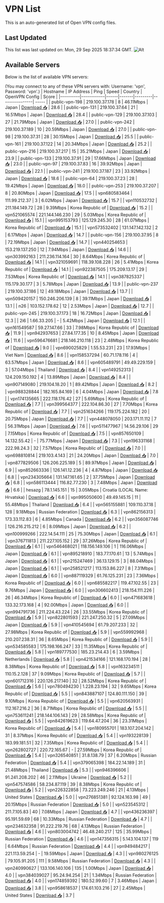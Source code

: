 # VPN List

This is an auto-generated list of Open VPN config files.

## Last Updated

This list was last updated on: Mon, 29 Sep 2025 18:37:34 GMT.
![Alt](https://repobeats.axiom.co/api/embed/186b98318ef1479477931607c1ad7d823f12451f.svg "Repobeats analytics image")

## Available Servers

Below is the list of available VPN servers:

(You may connect to any of these VPN servers with: Username: 'vpn', Password: 'vpn'.)
| Hostname | IP Address | Ping | Speed | Country | OpenVPN Config | Score |
|----------|------------|------|-------|---------|----------------| ----- |
| public-vpn-198 | 219.100.37.178 | 8 | 46.11Mbps | Japan | [Download 📥](./configs/server_0_JP.ovpn) | 28.6 |
| public-vpn-131 | 219.100.37.64 | 21 | 16.51Mbps | Japan | [Download 📥](./configs/server_1_JP.ovpn) | 28.4 |
| public-vpn-129 | 219.100.37.103 | 27 | 21.79Mbps | Japan | [Download 📥](./configs/server_2_JP.ovpn) | 27.0 |
| public-vpn-242 | 219.100.37.189 | 10 | 20.59Mbps | Japan | [Download 📥](./configs/server_3_JP.ovpn) | 27.0 |
| public-vpn-98 | 219.100.37.31 | 28 | 30.15Mbps | Japan | [Download 📥](./configs/server_4_JP.ovpn) | 25.5 |
| public-vpn-161 | 219.100.37.122 | 14 | 20.34Mbps | Japan | [Download 📥](./configs/server_5_JP.ovpn) | 25.2 |
| public-vpn-216 | 219.100.37.217 | 15 | 35.21Mbps | Japan | [Download 📥](./configs/server_6_JP.ovpn) | 23.9 |
| public-vpn-133 | 219.100.37.91 | 29 | 17.66Mbps | Japan | [Download 📥](./configs/server_7_JP.ovpn) | 23.0 |
| public-vpn-97 | 219.100.37.83 | 16 | 39.92Mbps | Japan | [Download 📥](./configs/server_8_JP.ovpn) | 22.1 |
| public-vpn-241 | 219.100.37.187 | 23 | 33.92Mbps | Japan | [Download 📥](./configs/server_9_JP.ovpn) | 18.6 |
| public-vpn-64 | 219.100.37.23 | 28 | 19.42Mbps | Japan | [Download 📥](./configs/server_10_JP.ovpn) | 18.0 |
| public-vpn-253 | 219.100.37.207 | 8 | 20.80Mbps | Japan | [Download 📥](./configs/server_11_JP.ovpn) | 17.5 |
| vpn680583464 | 111.99.212.37 | 3 | 6.02Mbps | Japan | [Download 📥](./configs/server_12_JP.ovpn) | 15.7 |
| vpn110532732 | 211.184.149.72 | 28 | 9.39Mbps | Korea Republic of | [Download 📥](./configs/server_13_KR.ovpn) | 15.2 |
| vpn521065574 | 221.144.146.230 | 29 | 5.03Mbps | Korea Republic of | [Download 📥](./configs/server_14_KR.ovpn) | 15.1 |
| vpn995153793 | 125.129.245.30 | 28 | 61.07Mbps | Korea Republic of | [Download 📥](./configs/server_15_KR.ovpn) | 15.1 |
| vpn573532402 | 131.147.142.132 | 2 | 6.17Mbps | Japan | [Download 📥](./configs/server_16_JP.ovpn) | 14.7 |
| public-vpn-156 | 219.100.37.95 | 8 | 72.19Mbps | Japan | [Download 📥](./configs/server_17_JP.ovpn) | 14.7 |
| vpn440254653 | 153.219.137.250 | 12 | 7.94Mbps | Japan | [Download 📥](./configs/server_18_JP.ovpn) | 14.6 |
| vpn303992163 | 211.236.114.164 | 30 | 8.64Mbps | Korea Republic of | [Download 📥](./configs/server_19_KR.ovpn) | 14.1 |
| vpn321059691 | 118.39.108.228 | 26 | 5.41Mbps | Korea Republic of | [Download 📥](./configs/server_20_KR.ovpn) | 14.1 |
| vpn922387505 | 175.209.13.17 | 29 | 7.53Mbps | Korea Republic of | [Download 📥](./configs/server_21_KR.ovpn) | 14.1 |
| vpn387825337 | 115.179.30.177 | 3 | 5.78Mbps | Japan | [Download 📥](./configs/server_22_JP.ovpn) | 13.9 |
| public-vpn-237 | 219.100.37.186 | 12 | 49.18Mbps | Japan | [Download 📥](./configs/server_23_JP.ovpn) | 13.7 |
| vpn509420157 | 150.246.206.139 | 8 | 39.11Mbps | Japan | [Download 📥](./configs/server_24_JP.ovpn) | 13.1 |
| n26 | 103.152.178.62 | 12 | 2.53Mbps | Japan | [Download 📥](./configs/server_25_JP.ovpn) | 12.7 |
| public-vpn-245 | 219.100.37.173 | 18 | 16.72Mbps | Japan | [Download 📥](./configs/server_26_JP.ovpn) | 12.3 |
| 2i6 | 1.66.33.205 | - | 5.42Mbps | Japan | [Download 📥](./configs/server_27_JP.ovpn) | 12.1 |
| vpn161549587 | 59.27.147.66 | 33 | 7.98Mbps | Korea Republic of | [Download 📥](./configs/server_28_KR.ovpn) | 11.9 |
| vpn942937653 | 27.84.177.35 | 10 | 8.45Mbps | Japan | [Download 📥](./configs/server_29_JP.ovpn) | 11.6 |
| vpn596476681 | 218.146.210.118 | 23 | 2.48Mbps | Korea Republic of | [Download 📥](./configs/server_30_KR.ovpn) | 9.0 |
| vpn690025829 | 1.55.53.231 | 23 | 17.93Mbps | Viet Nam | [Download 📥](./configs/server_31_VN.ovpn) | 8.6 |
| vpn158537294 | 60.71.178.116 | 4 | 63.57Mbps | Japan | [Download 📥](./configs/server_32_JP.ovpn) | 8.6 |
| vpn605489791 | 49.49.229.159 | 3 | 57.04Mbps | Thailand | [Download 📥](./configs/server_33_TH.ovpn) | 8.4 |
| vpn149252313 | 124.209.150.192 | 4 | 13.89Mbps | Japan | [Download 📥](./configs/server_34_JP.ovpn) | 8.4 |
| vpn907149080 | 219.104.18.20 | 1 | 89.42Mbps | Japan | [Download 📥](./configs/server_35_JP.ovpn) | 8.2 |
| vpn988328844 | 182.165.84.169 | 6 | 4.04Mbps | Japan | [Download 📥](./configs/server_36_JP.ovpn) | 7.8 |
| vpn174135665 | 222.118.176.42 | 27 | 5.69Mbps | Korea Republic of | [Download 📥](./configs/server_37_KR.ovpn) | 7.7 |
| vpn399564377 | 222.104.86.30 | 27 | 7.70Mbps | Korea Republic of | [Download 📥](./configs/server_38_KR.ovpn) | 7.7 |
| vpn251634266 | 119.175.224.182 | 20 | 20.75Mbps | Japan | [Download 📥](./configs/server_39_JP.ovpn) | 7.7 |
| vpn448078050 | 203.171.11.112 | 7 | 56.31Mbps | Japan | [Download 📥](./configs/server_40_JP.ovpn) | 7.6 |
| vpn511477967 | 14.56.29.106 | 29 | 7.15Mbps | Korea Republic of | [Download 📥](./configs/server_41_KR.ovpn) | 7.5 |
| vpn857650109 | 14.132.55.42 | - | 75.77Mbps | Japan | [Download 📥](./configs/server_42_JP.ovpn) | 7.3 |
| vpn196331168 | 222.98.24.3 | 32 | 7.57Mbps | Korea Republic of | [Download 📥](./configs/server_43_KR.ovpn) | 7.0 |
| vpn698810814 | 219.103.4.143 | 21 | 24.20Mbps | Japan | [Download 📥](./configs/server_44_JP.ovpn) | 7.0 |
| vpn877829506 | 126.206.225.189 | 5 | 89.97Mbps | Japan | [Download 📥](./configs/server_45_JP.ovpn) | 6.9 |
| vpn852663336 | 126.141.12.236 | 4 | 4.87Mbps | Japan | [Download 📥](./configs/server_46_JP.ovpn) | 6.8 |
| vpn234305664 | 131.147.161.65 | 2 | 37.75Mbps | Japan | [Download 📥](./configs/server_47_JP.ovpn) | 6.8 |
| vpn586113444 | 116.82.77.230 | 3 | 7.48Mbps | Japan | [Download 📥](./configs/server_48_JP.ovpn) | 6.6 |
| hesazg | 78.1.145.151 | 15 | 3.05Mbps | Croatia (LOCAL Name: Hrvatska) | [Download 📥](./configs/server_49_HR.ovpn) | 6.6 |
| vpn995050600 | 49.49.145.15 | 11 | 55.48Mbps | Thailand | [Download 📥](./configs/server_50_TH.ovpn) | 6.4 |
| vpn565155881 | 109.110.37.18 | 128 | 9.18Mbps | Russian Federation | [Download 📥](./configs/server_51_RU.ovpn) | 6.3 |
| vpn862156313 | 173.33.112.83 | 6 | 4.85Mbps | Canada | [Download 📥](./configs/server_52_CA.ovpn) | 6.2 |
| vpn356087746 | 126.216.215.212 | 6 | 8.09Mbps | Japan | [Download 📥](./configs/server_53_JP.ovpn) | 6.2 |
| vpn100999266 | 222.14.54.111 | 25 | 75.30Mbps | Japan | [Download 📥](./configs/server_54_JP.ovpn) | 6.1 |
| vpn376711813 | 211.227.105.152 | 29 | 37.26Mbps | Korea Republic of | [Download 📥](./configs/server_55_KR.ovpn) | 6.1 |
| vpn546468021 | 118.156.149.106 | 1 | 116.06Mbps | Japan | [Download 📥](./configs/server_56_JP.ovpn) | 6.1 |
| vpn895218910 | 183.77.170.61 | 13 | 5.74Mbps | Japan | [Download 📥](./configs/server_57_JP.ovpn) | 6.1 |
| vpn215247469 | 36.13.129.15 | 3 | 88.04Mbps | Japan | [Download 📥](./configs/server_58_JP.ovpn) | 6.1 |
| vpn258521217 | 113.153.86.227 | 8 | 7.31Mbps | Japan | [Download 📥](./configs/server_59_JP.ovpn) | 6.0 |
| vpn887119329 | 61.76.125.231 | 23 | 7.36Mbps | Korea Republic of | [Download 📥](./configs/server_60_KR.ovpn) | 6.0 |
| vpn685582217 | 119.47.102.55 | 23 | 9.76Mbps | Japan | [Download 📥](./configs/server_61_JP.ovpn) | 6.0 |
| vpn306602413 | 218.154.111.226 | 26 | 46.34Mbps | Korea Republic of | [Download 📥](./configs/server_62_KR.ovpn) | 6.0 |
| vpn471683618 | 133.32.173.168 | 4 | 92.00Mbps | Japan | [Download 📥](./configs/server_63_JP.ovpn) | 6.0 |
| vpn994791736 | 211.224.43.224 | 26 | 33.55Mbps | Korea Republic of | [Download 📥](./configs/server_64_KR.ovpn) | 5.9 |
| vpn822801593 | 221.247.250.32 | 5 | 27.09Mbps | Japan | [Download 📥](./configs/server_65_JP.ovpn) | 5.9 |
| vpn410545694 | 61.79.207.233 | 32 | 27.98Mbps | Korea Republic of | [Download 📥](./configs/server_66_KR.ovpn) | 5.9 |
| vpn559992968 | 210.207.238.31 | 36 | 8.65Mbps | Korea Republic of | [Download 📥](./configs/server_67_KR.ovpn) | 5.9 |
| vpn534585583 | 175.198.166.247 | 33 | 11.35Mbps | Korea Republic of | [Download 📥](./configs/server_68_KR.ovpn) | 5.8 |
| vpn189777530 | 185.23.214.43 | 6 | 3.59Mbps | Netherlands | [Download 📥](./configs/server_69_NL.ovpn) | 5.8 |
| vpn421534166 | 121.168.170.194 | 28 | 8.38Mbps | Korea Republic of | [Download 📥](./configs/server_70_KR.ovpn) | 5.8 |
| vpn163234511 | 110.15.2.128 | 37 | 9.09Mbps | Korea Republic of | [Download 📥](./configs/server_71_KR.ovpn) | 5.7 |
| vpn601712316 | 220.126.217.140 | 32 | 28.52Mbps | Korea Republic of | [Download 📥](./configs/server_72_KR.ovpn) | 5.6 |
| vpn780494230 | 1.228.23.194 | 32 | 9.65Mbps | Korea Republic of | [Download 📥](./configs/server_73_KR.ovpn) | 5.5 |
| vpn843887107 | 124.80.111.150 | 39 | 9.10Mbps | Korea Republic of | [Download 📥](./configs/server_74_KR.ovpn) | 5.5 |
| vpn620563931 | 112.167.216.2 | 36 | 8.71Mbps | Korea Republic of | [Download 📥](./configs/server_75_KR.ovpn) | 5.5 |
| vpn753611241 | 218.144.106.143 | 29 | 28.58Mbps | Korea Republic of | [Download 📥](./configs/server_76_KR.ovpn) | 5.5 |
| vpn842619623 | 119.64.47.204 | 36 | 23.31Mbps | Korea Republic of | [Download 📥](./configs/server_77_KR.ovpn) | 5.4 |
| vpn180955701 | 183.107.204.142 | 31 | 8.37Mbps | Korea Republic of | [Download 📥](./configs/server_78_KR.ovpn) | 5.4 |
| vpn193228139 | 183.99.181.51 | 32 | 7.35Mbps | Korea Republic of | [Download 📥](./configs/server_79_KR.ovpn) | 5.4 |
| vpn262802727 | 220.72.165.67 | - | 27.59Mbps | Korea Republic of | [Download 📥](./configs/server_80_KR.ovpn) | 5.4 |
| vpn326540851 | 31.8.138.79 | 37 | 6.20Mbps | Russian Federation | [Download 📥](./configs/server_81_RU.ovpn) | 5.4 |
| vpn379065398 | 184.22.14.189 | 31 | 21.48Mbps | Thailand | [Download 📥](./configs/server_82_TH.ovpn) | 5.3 |
| vpn946396606 | 91.241.208.202 | 46 | 2.11Mbps | Ukraine | [Download 📥](./configs/server_83_UA.ovpn) | 5.2 |
| vpn547574586 | 58.234.87.119 | 39 | 8.38Mbps | Korea Republic of | [Download 📥](./configs/server_84_KR.ovpn) | 5.2 |
| vpn226322858 | 73.223.249.246 | 21 | 4.13Mbps | United States | [Download 📥](./configs/server_85_US.ovpn) | 5.0 |
| vpn276851381 | 92.124.163.98 | 49 | 20.15Mbps | Russian Federation | [Download 📥](./configs/server_86_RU.ovpn) | 5.0 |
| vpn523545312 | 211.7.105.83 | 40 | 7.08Mbps | Japan | [Download 📥](./configs/server_87_JP.ovpn) | 4.7 |
| vpn436236397 | 95.191.59.69 | 68 | 10.33Mbps | Russian Federation | [Download 📥](./configs/server_88_RU.ovpn) | 4.7 |
| vpn234632358 | 91.222.219.76 | 68 | 4.13Mbps | Russian Federation | [Download 📥](./configs/server_89_RU.ovpn) | 4.6 |
| vpn803004742 | 46.48.240.217 | 125 | 35.99Mbps | Russian Federation | [Download 📥](./configs/server_90_RU.ovpn) | 4.6 |
| vpn147356315 | 5.143.104.137 | 119 | 6.64Mbps | Russian Federation | [Download 📥](./configs/server_91_RU.ovpn) | 4.4 |
| vpn949484217 | 221.113.59.254 | - | 19.59Mbps | Japan | [Download 📥](./configs/server_92_JP.ovpn) | 4.3 |
| vpn980276125 | 79.105.91.205 | 111 | 9.58Mbps | Russian Federation | [Download 📥](./configs/server_93_RU.ovpn) | 4.3 |
| vpn240990627 | 133.106.140.106 | 135 | 1.00Mbps | Japan | [Download 📥](./configs/server_94_JP.ovpn) | 4.0 |
| vpn384039027 | 95.24.94.254 | 21 | 1.34Mbps | Russian Federation | [Download 📥](./configs/server_95_RU.ovpn) | 4.0 |
| vpn174859392 | 180.52.99.60 | 7 | 3.46Mbps | Japan | [Download 📥](./configs/server_96_JP.ovpn) | 3.8 |
| vpn958618537 | 174.61.103.216 | 27 | 2.45Mbps | United States | [Download 📥](./configs/server_97_US.ovpn) | 3.7 |
